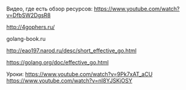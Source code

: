 Видео, где есть обзор ресурсов:
https://www.youtube.com/watch?v=DfbSW2DgsR8

http://4gophers.ru/

golang-book.ru

http://eao197.narod.ru/desc/short_effective_go.html

https://golang.org/doc/effective_go.html

Уроки:
https://www.youtube.com/watch?v=9Pk7xAT_aCU
https://www.youtube.com/watch?v=nI8YJSKjOSY


